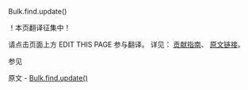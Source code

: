  Bulk.find.update()

 ！本页翻译征集中！

请点击页面上方 EDIT THIS PAGE 参与翻译。
详见：
[贡献指南]( https://github.com/JinMuInfo/MongoDB-Manual-zh/blob/master/CONTRIBUTING.md )、
[原文链接](  https://docs.mongodb.com/manual/reference/method/Bulk.find.update/  )。

 参见

原文 - [Bulk.find.update()]( https://docs.mongodb.com/manual/reference/method/Bulk.find.update/ )

